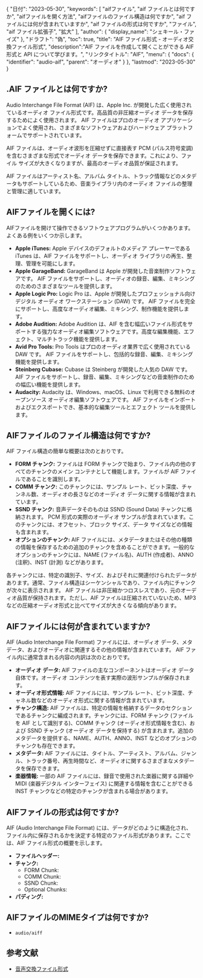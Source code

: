 {
"日付": "2023-05-30",
  "keywords": [
"aifファイル",
"aif ファイルとは何ですか",
"aifファイルを開く方法",
"aifファイルのファイル構造は何ですか",
"aif ファイルには何が含まれていますか",
"aif ファイルの形式は何ですか",
"ファイル",
"aif ファイル拡張子",
"拡大"
],
  "author": {
"display_name": "シェキール・ファイズ"
},
"ドラフト": "偽",
"toc": true,
"title": "AIF ファイル形式 - オーディオ交換ファイル形式",
  "description":"AIF ファイルを作成して開くことができる AIF 形式と API について学びます。",
"リンクタイトル": "AIF",
  "menu": {
    "docs": {
      "identifier": "audio-aif",
"parent": "オーディオ"
}
},
"lastmod": "2023-05-30"
}

## .AIF ファイルとは何ですか?

Audio Interchange File Format (AIF) は、Apple Inc. が開発した広く使用されているオーディオ ファイル形式です。高品質の非圧縮オーディオ データを保存するためによく使用されます。 AIF ファイルはプロのオーディオ アプリケーションでよく使用され、さまざまなソフトウェアおよびハードウェア プラットフォームでサポートされています。

AIF ファイルは、オーディオ波形を圧縮せずに直接表す PCM (パルス符号変調) を含むさまざまな形式でオーディオ データを保存できます。これにより、ファイル サイズが大きくなりますが、最高のオーディオ品質が保証されます。

AIF ファイルはアーティスト名、アルバム タイトル、トラック情報などのメタデータもサポートしているため、音楽ライブラリ内のオーディオ ファイルの整理と管理に適しています。

## AIFファイルを開くには?

AIFファイルを開けて操作できるソフトウェアプログラムがいくつかあります。よくある例をいくつか示します。

- **Apple iTunes:** Apple デバイスのデフォルトのメディア プレーヤーである iTunes は、AIF ファイルをサポートし、オーディオ ライブラリの再生、整理、管理を可能にします。
- **Apple GarageBand:** GarageBand は Apple が開発した音楽制作ソフトウェアです。 AIF ファイルをサポートし、オーディオの録音、編集、ミキシングのためのさまざまなツールを提供します。
- **Apple Logic Pro:** Logic Pro は、Apple が開発したプロフェッショナル向けデジタル オーディオ ワークステーション (DAW) です。 AIF ファイルを完全にサポートし、高度なオーディオ編集、ミキシング、制作機能を提供します。
- **Adobe Audition:** Adobe Audition は、AIF を含む幅広いファイル形式をサポートする強力なオーディオ編集ソフトウェアです。高度な編集機能、エフェクト、マルチトラック機能を提供します。
- **Avid Pro Tools:** Pro Tools はプロのオーディオ業界で広く使用されている DAW です。 AIF ファイルをサポートし、包括的な録音、編集、ミキシング機能を提供します。
- **Steinberg Cubase:** Cubase は Steinberg が開発した人気の DAW です。 AIF ファイルをサポートし、録音、編集、ミキシングなどの音楽制作のための幅広い機能を提供します。
- **Audacity:** Audacity は、Windows、macOS、Linux で利用できる無料のオープンソース オーディオ編集ソフトウェアです。 AIF ファイルをインポートおよびエクスポートでき、基本的な編集ツールとエフェクト ツールを提供します。

## AIFファイルのファイル構造は何ですか?

AIF ファイル構造の簡単な概要は次のとおりです。

- **FORM チャンク:** ファイルは FORM チャンクで始まり、ファイル内の他のすべてのチャンクのメイン コンテナとして機能します。ファイルが AIF ファイルであることを識別します。
- **COMM チャンク:** このチャンクには、サンプル レート、ビット深度、チャンネル数、オーディオの長さなどのオーディオ データに関する情報が含まれています。
- **SSND チャンク:** 音声データそのものは SSND (Sound Data) チャンクに格納されます。 PCM 形式の実際のオーディオ サンプルが含まれています。このチャンクには、オフセット、ブロック サイズ、データ サイズなどの情報も含まれます。
- **オプションのチャンク:** AIF ファイルには、メタデータまたはその他の種類の情報を保存するための追加のチャンクを含めることができます。一般的なオプションのチャンクには、NAME (ファイル名)、AUTH (作成者)、ANNO (注釈)、INST (計測) などがあります。

各チャンクには、特定の識別子、サイズ、およびそれに関連付けられたデータがあります。通常、ファイル構造はシーケンシャルであり、ファイル内にチャンクが次々に表示されます。 AIF ファイルは非圧縮かつロスレスであり、元のオーディオ品質が保持されます。ただし、AIF ファイルは圧縮されていないため、MP3 などの圧縮オーディオ形式と比べてサイズが大きくなる傾向があります。

## AIFファイルには何が含まれていますか?

AIF (Audio Interchange File Format) ファイルには、オーディオ データ、メタデータ、およびオーディオに関連するその他の情報が含まれています。 AIF ファイル内に通常含まれる内容の内訳は次のとおりです。

- **オーディオ データ:** AIF ファイルの主なコンポーネントはオーディオ データ自体です。オーディオ コンテンツを表す実際の波形サンプルが保存されます。
- **オーディオ形式情報:** AIF ファイルには、サンプル レート、ビット深度、チャネル数などのオーディオ形式に関する情報が含まれています。
- **チャンク構造:** AIF ファイルは、特定の情報を格納するデータのセクションであるチャンクに編成されます。チャンクには、FORM チャンク (ファイルを AIF として識別する)、COMM チャンク (オーディオ形式情報を含む)、および SSND チャンク (オーディオ データを保持する) が含まれます。追加のメタデータを提供する、NAME、AUTH、ANNO、INST などのオプションのチャンクも存在できます。
- **メタデータ:** AIF ファイルには、タイトル、アーティスト、アルバム、ジャンル、トラック番号、再生時間など、オーディオに関するさまざまなメタデータを保存できます。
- **楽器情報:** 一部の AIF ファイルには、録音で使用された楽器に関する詳細や MIDI (楽器デジタル インターフェイス) に関連する情報を含むことができる INST チャンクなどの特定のチャンクが含まれる場合があります。

## AIFファイルの形式は何ですか?

AIF (Audio Interchange File Format) には、データがどのように構造化され、ファイル内に保存されるかを決定する特定のファイル形式があります。ここでは、AIF ファイル形式の概要を示します。

- **ファイルヘッダー:**
- **チャンク:**
  - FORM Chunk:
  - COMM Chunk:
  - SSND Chunk:
  - Optional Chunks:
- **パディング:**

## AIFファイルのMIMEタイプは何ですか?

- `audio/aiff`

## 参考文献
* [音声交換ファイル形式](https://en.wikipedia.org/wiki/Audio_Interchange_File_Format)

